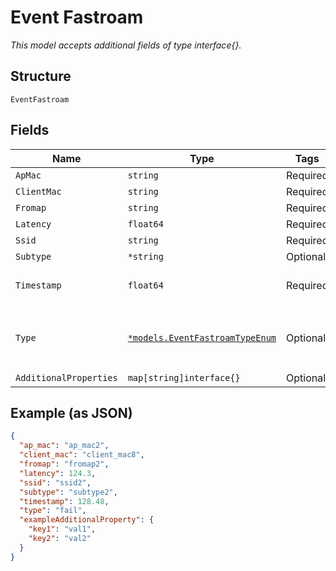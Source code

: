 
# Event Fastroam

*This model accepts additional fields of type interface{}.*

## Structure

`EventFastroam`

## Fields

| Name | Type | Tags | Description |
|  --- | --- | --- | --- |
| `ApMac` | `string` | Required | - |
| `ClientMac` | `string` | Required | - |
| `Fromap` | `string` | Required | - |
| `Latency` | `float64` | Required | - |
| `Ssid` | `string` | Required | - |
| `Subtype` | `*string` | Optional | - |
| `Timestamp` | `float64` | Required | Timestamp of the event in nsec |
| `Type` | [`*models.EventFastroamTypeEnum`](../../doc/models/event-fastroam-type-enum.md) | Optional | enum: `fail`, `none`, `pingpong`, `poor`, `slow`, `success` |
| `AdditionalProperties` | `map[string]interface{}` | Optional | - |

## Example (as JSON)

```json
{
  "ap_mac": "ap_mac2",
  "client_mac": "client_mac8",
  "fromap": "fromap2",
  "latency": 124.3,
  "ssid": "ssid2",
  "subtype": "subtype2",
  "timestamp": 128.48,
  "type": "fail",
  "exampleAdditionalProperty": {
    "key1": "val1",
    "key2": "val2"
  }
}
```

